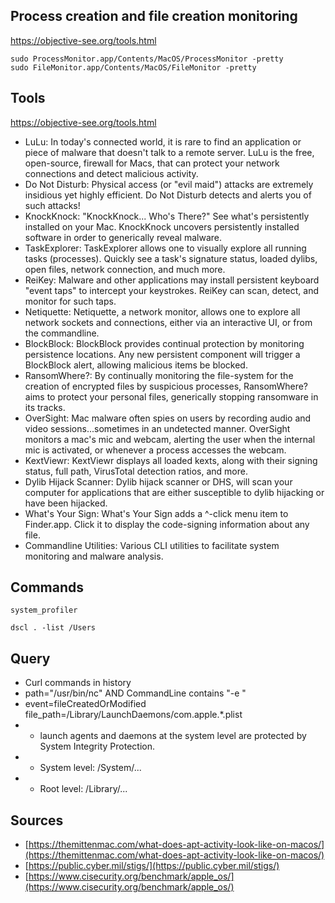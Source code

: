 ## Process creation and file creation monitoring

https://objective-see.org/tools.html

```
sudo ProcessMonitor.app/Contents/MacOS/ProcessMonitor -pretty
sudo FileMonitor.app/Contents/MacOS/FileMonitor -pretty
```

## Tools

https://objective-see.org/tools.html

- LuLu: In today's connected world, it is rare to find an application or piece of malware that doesn't talk to a remote server. LuLu is the free, open-source, firewall for Macs, that can protect your network connections and detect malicious activity.
- Do Not Disturb: Physical access (or "evil maid") attacks are extremely insidious yet highly efficient. Do Not Disturb detects and alerts you of such attacks!
- KnockKnock: "KnockKnock... Who's There?" See what's persistently installed on your Mac. KnockKnock uncovers persistently installed software in order to generically reveal malware.
- TaskExplorer: TaskExplorer allows one to visually explore all running tasks (processes). Quickly see a task's signature status, loaded dylibs, open files, network connection, and much more.
- ReiKey: Malware and other applications may install persistent keyboard "event taps" to intercept your keystrokes. ReiKey can scan, detect, and monitor for such taps.
- Netiquette: Netiquette, a network monitor, allows one to explore all network sockets and connections, either via an interactive UI, or from the commandline.
- BlockBlock: BlockBlock provides continual protection by monitoring persistence locations. Any new persistent component will trigger a BlockBlock alert, allowing malicious items be blocked.
- RansomWhere?: By continually monitoring the file-system for the creation of encrypted files by suspicious processes, RansomWhere? aims to protect your personal files, generically stopping ransomware in its tracks.
- OverSight: Mac malware often spies on users by recording audio and video sessions...sometimes in an undetected manner. OverSight monitors a mac's mic and webcam, alerting the user when the internal mic is activated, or whenever a process accesses the webcam.
- KextViewr: KextViewr displays all loaded kexts, along with their signing status, full path, VirusTotal detection ratios, and more.
- Dylib Hijack Scanner: Dylib hijack scanner or DHS, will scan your computer for applications that are either susceptible to dylib hijacking or have been hijacked.
- What's Your Sign: What's Your Sign adds a ^-click menu item to Finder.app. Click it to display the code-signing information about any file.
- Commandline Utilities: Various CLI utilities to facilitate system monitoring and malware analysis.


## Commands

```system_profiler```

```dscl . -list /Users```

## Query

* Curl commands in history
* path="/usr/bin/nc" AND CommandLine contains "-e "
* event=fileCreatedOrModified file_path=/Library/LaunchDaemons/com.apple.*.plist 
* * launch agents and daemons at the system level are protected by System Integrity Protection.
* * System level: /System/...
* * Root level: /Library/...


## Sources
* [https://themittenmac.com/what-does-apt-activity-look-like-on-macos/](https://themittenmac.com/what-does-apt-activity-look-like-on-macos/)
* [https://public.cyber.mil/stigs/](https://public.cyber.mil/stigs/)
* [https://www.cisecurity.org/benchmark/apple_os/](https://www.cisecurity.org/benchmark/apple_os/)
